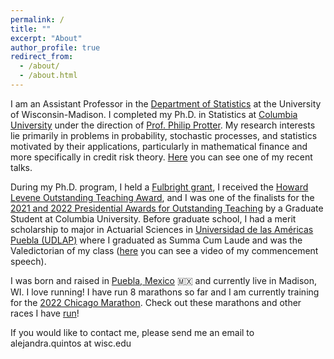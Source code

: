 ```yaml
---
permalink: /
title: ""
excerpt: "About"
author_profile: true
redirect_from:
  - /about/
  - /about.html
---
```


I am an Assistant Professor in the [Department of Statistics](https://stat.wisc.edu/) at the University of Wisconsin-Madison. I completed my Ph.D. in Statistics at [Columbia University](https://stat.columbia.edu) under the direction of [Prof. Philip Protter](http://www.stat.columbia.edu/~protter/). My research interests lie primarily in problems in probability, stochastic processes, and statistics motivated by their applications, particularly in mathematical finance and more specifically in credit risk theory. [Here](https://youtu.be/8R5VFvpx6ok) you can see one of my recent talks.

During my Ph.D. program, I held a [Fulbright grant](https://us.fulbrightonline.org/), I received the [Howard Levene Outstanding Teaching Award](https://stat.columbia.edu/howard-levene-outstanding-teaching-award/), and I was one of the finalists for the [2021 and 2022 Presidential Awards for Outstanding Teaching](https://provost.columbia.edu/content/presidential-awards-outstanding-teaching) by a Graduate Student at Columbia University. Before graduate school, I had a merit scholarship to major in Actuarial Sciences in [Universidad de las Américas Puebla (UDLAP)](https://www.udlap.mx/web/en/) where I graduated as Summa Cum Laude and was the Valedictorian of my class ([here](https://youtu.be/5GwOKZw3wdo?t=4943) you can see a video of my commencement speech).

I was born and raised in [Puebla, Mexico](https://en.wikipedia.org/wiki/Puebla_(city)) 🇲🇽 and currently live in Madison, WI. I love running! I have run 8 marathons so far and I am currently training for the [2022 Chicago Marathon](https://www.chicagomarathon.com/). Check out these marathons and other races I have [run](/runs/)!

If you would like to contact me, please send me an email to alejandra.quintos at wisc.edu
